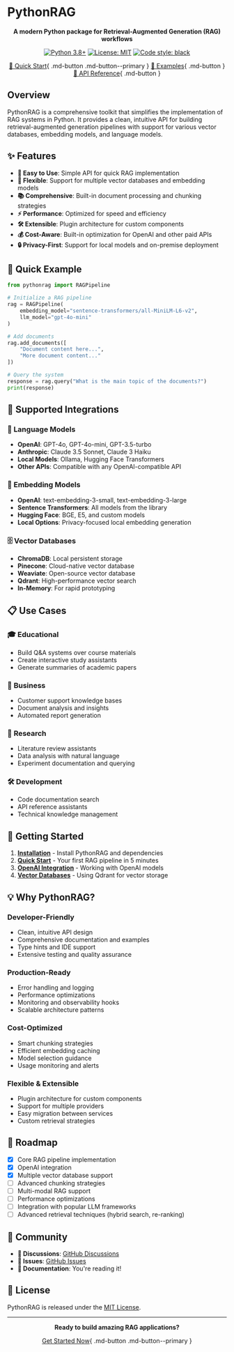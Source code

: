 # PythonRAG

<div align="center">

**A modern Python package for Retrieval-Augmented Generation (RAG) workflows**

[![Python 3.8+](https://img.shields.io/badge/python-3.8+-blue.svg)](https://www.python.org/downloads/)
[![License: MIT](https://img.shields.io/badge/License-MIT-yellow.svg)](https://opensource.org/licenses/MIT)
[![Code style: black](https://img.shields.io/badge/code%20style-black-000000.svg)](https://github.com/psf/black)

<!-- Force workflow refresh -->

[🚀 Quick Start](getting-started/quickstart.md){ .md-button .md-button--primary }
[📖 Examples](examples/openai.md){ .md-button }
[🔧 API Reference](api/core.md){ .md-button }

</div>

## Overview

PythonRAG is a comprehensive toolkit that simplifies the implementation of RAG systems in Python. It provides a clean, intuitive API for building retrieval-augmented generation pipelines with support for various vector databases, embedding models, and language models.

## ✨ Features

- **🚀 Easy to Use**: Simple API for quick RAG implementation
- **🔧 Flexible**: Support for multiple vector databases and embedding models  
- **📚 Comprehensive**: Built-in document processing and chunking strategies
- **⚡ Performance**: Optimized for speed and efficiency
- **🛠️ Extensible**: Plugin architecture for custom components
- **💰 Cost-Aware**: Built-in optimization for OpenAI and other paid APIs
- **🔒 Privacy-First**: Support for local models and on-premise deployment

## 🎯 Quick Example

```python
from pythonrag import RAGPipeline

# Initialize a RAG pipeline
rag = RAGPipeline(
    embedding_model="sentence-transformers/all-MiniLM-L6-v2",
    llm_model="gpt-4o-mini"
)

# Add documents
rag.add_documents([
    "Document content here...",
    "More document content..."
])

# Query the system
response = rag.query("What is the main topic of the documents?")
print(response)
```

## 🎨 Supported Integrations

### 🤖 Language Models
- **OpenAI**: GPT-4o, GPT-4o-mini, GPT-3.5-turbo
- **Anthropic**: Claude 3.5 Sonnet, Claude 3 Haiku
- **Local Models**: Ollama, Hugging Face Transformers
- **Other APIs**: Compatible with any OpenAI-compatible API

### 🔗 Embedding Models
- **OpenAI**: text-embedding-3-small, text-embedding-3-large
- **Sentence Transformers**: All models from the library
- **Hugging Face**: BGE, E5, and custom models
- **Local Options**: Privacy-focused local embedding generation

### 🗄️ Vector Databases
- **ChromaDB**: Local persistent storage
- **Pinecone**: Cloud-native vector database
- **Weaviate**: Open-source vector database
- **Qdrant**: High-performance vector search
- **In-Memory**: For rapid prototyping

## 📋 Use Cases

### 🎓 **Educational**
- Build Q&A systems over course materials
- Create interactive study assistants
- Generate summaries of academic papers

### 💼 **Business**
- Customer support knowledge bases
- Document analysis and insights
- Automated report generation

### 🔬 **Research**
- Literature review assistants
- Data analysis with natural language
- Experiment documentation and querying

### 🛠️ **Development**
- Code documentation search
- API reference assistants
- Technical knowledge management

## 🚀 Getting Started

1. **[Installation](getting-started/installation.md)** - Install PythonRAG and dependencies
2. **[Quick Start](getting-started/quickstart.md)** - Your first RAG pipeline in 5 minutes
3. **[OpenAI Integration](examples/openai.md)** - Working with OpenAI models
4. **[Vector Databases](examples/qdrant.md)** - Using Qdrant for vector storage

## 💡 Why PythonRAG?

### **Developer-Friendly**
- Clean, intuitive API design
- Comprehensive documentation and examples
- Type hints and IDE support
- Extensive testing and quality assurance

### **Production-Ready**
- Error handling and logging
- Performance optimizations
- Monitoring and observability hooks
- Scalable architecture patterns

### **Cost-Optimized**
- Smart chunking strategies
- Efficient embedding caching
- Model selection guidance
- Usage monitoring and alerts

### **Flexible & Extensible**
- Plugin architecture for custom components
- Support for multiple providers
- Easy migration between services
- Custom retrieval strategies

## 🎯 Roadmap

- [x] Core RAG pipeline implementation
- [x] OpenAI integration
- [x] Multiple vector database support
- [ ] Advanced chunking strategies
- [ ] Multi-modal RAG support
- [ ] Performance optimizations
- [ ] Integration with popular LLM frameworks
- [ ] Advanced retrieval techniques (hybrid search, re-ranking)

## 🤝 Community

- **💬 Discussions**: [GitHub Discussions](https://github.com/franzejr/PythonRAG/discussions)
- **🐛 Issues**: [GitHub Issues](https://github.com/franzejr/PythonRAG/issues)
- **📖 Documentation**: You're reading it!

## 📄 License

PythonRAG is released under the [MIT License](https://github.com/franzejr/PythonRAG/blob/main/LICENSE).

---

<div align="center">

**Ready to build amazing RAG applications?**

[Get Started Now](getting-started/installation.md){ .md-button .md-button--primary }

</div> 
